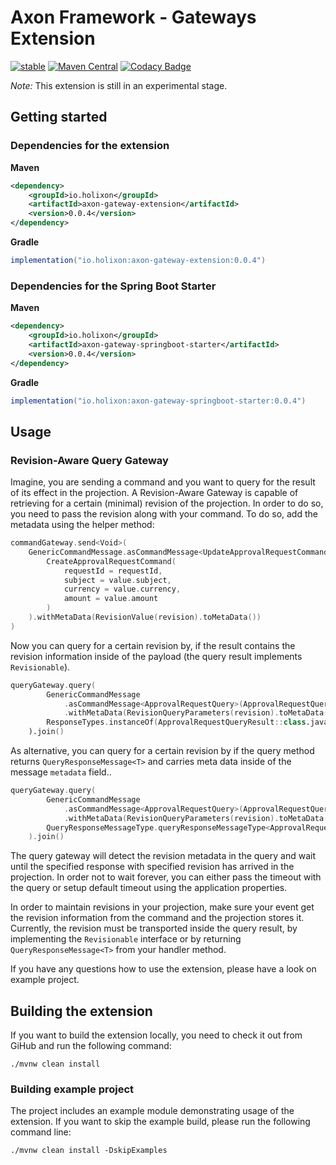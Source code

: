 # Axon Framework - Gateways Extension

[![stable](https://img.shields.io/badge/lifecycle-STABLE-green.svg)](https://github.com/holisticon#open-source-lifecycle)
[![Maven Central](https://maven-badges.herokuapp.com/maven-central/io.holixon/axon-gateway-extension/badge.svg)](https://maven-badges.herokuapp.com/maven-central/org.axonframework.extensions.kotlin/axon-kotlin)
[![Codacy Badge](https://app.codacy.com/project/badge/Grade/6a2c7585fd5742fbbf288c96023a9af8)](https://www.codacy.com/gh/holixon/axon-gateway-extension/dashboard?utm_source=github.com&amp;utm_medium=referral&amp;utm_content=holixon/axon-gateway-extension&amp;utm_campaign=Badge_Grade)

_Note:_ This extension is still in an experimental stage.

## Getting started

### Dependencies for the extension

**Maven**
```xml
<dependency>
    <groupId>io.holixon</groupId>
    <artifactId>axon-gateway-extension</artifactId>
    <version>0.0.4</version>
</dependency>
```

**Gradle**
```groovy
implementation("io.holixon:axon-gateway-extension:0.0.4")
```

### Dependencies for the Spring Boot Starter

**Maven**
```xml
<dependency>
    <groupId>io.holixon</groupId>
    <artifactId>axon-gateway-springboot-starter</artifactId>
    <version>0.0.4</version>
</dependency>
```

**Gradle**
```groovy
implementation("io.holixon:axon-gateway-springboot-starter:0.0.4")
```

## Usage

### Revision-Aware Query Gateway

Imagine, you are sending a command and you want to query for the result of its effect in the projection.
A Revision-Aware Gateway is capable of retrieving for a certain (minimal) revision of the projection. In 
order to do so, you need to pass the revision along with your command. To do so, add the metadata using the 
helper method:

```kotlin
commandGateway.send<Void>(
    GenericCommandMessage.asCommandMessage<UpdateApprovalRequestCommand>(
        CreateApprovalRequestCommand(
            requestId = requestId,
            subject = value.subject,
            currency = value.currency,
            amount = value.amount
        )
    ).withMetaData(RevisionValue(revision).toMetaData())
)
```

Now you can query for a certain revision by, if the result contains the revision information inside of the payload 
(the query result implements `Revisionable`).

```kotlin
queryGateway.query(
        GenericCommandMessage
            .asCommandMessage<ApprovalRequestQuery>(ApprovalRequestQuery(requestId.trim()))
            .withMetaData(RevisionQueryParameters(revision).toMetaData()),
        ResponseTypes.instanceOf(ApprovalRequestQueryResult::class.java)
    ).join()
```

As alternative, you can query for a certain revision by if the query method returns `QueryResponseMessage<T>` and carries
meta data inside of the message `metadata` field..

```kotlin
queryGateway.query(
        GenericCommandMessage
            .asCommandMessage<ApprovalRequestQuery>(ApprovalRequestQuery(requestId.trim()))
            .withMetaData(RevisionQueryParameters(revision).toMetaData()),
        QueryResponseMessageType.queryResponseMessageType<ApprovalRequest>()
    ).join()
```

The query gateway will detect the revision metadata in the query and wait until the specified response
with specified revision has arrived in the projection. In order not to wait forever, you can either
pass the timeout with the query or setup default timeout using the application properties.

In order to maintain revisions in your projection, make sure your event get the revision information from
the command and the projection stores it. Currently, the revision must be transported inside the query result,
by implementing the `Revisionable` interface or by returning `QueryResponseMessage<T>` from your handler method.

If you have any questions how to use the extension, please have a look on example project.   

## Building the extension

If you want to build the extension locally, you need to check it out from GiHub and run the following command:

```shell script
./mvnw clean install
``` 

### Building example project

The project includes an example module demonstrating usage of the extension. If you want to skip the example
build, please run the following command line:

```shell script
./mvnw clean install -DskipExamples
```
